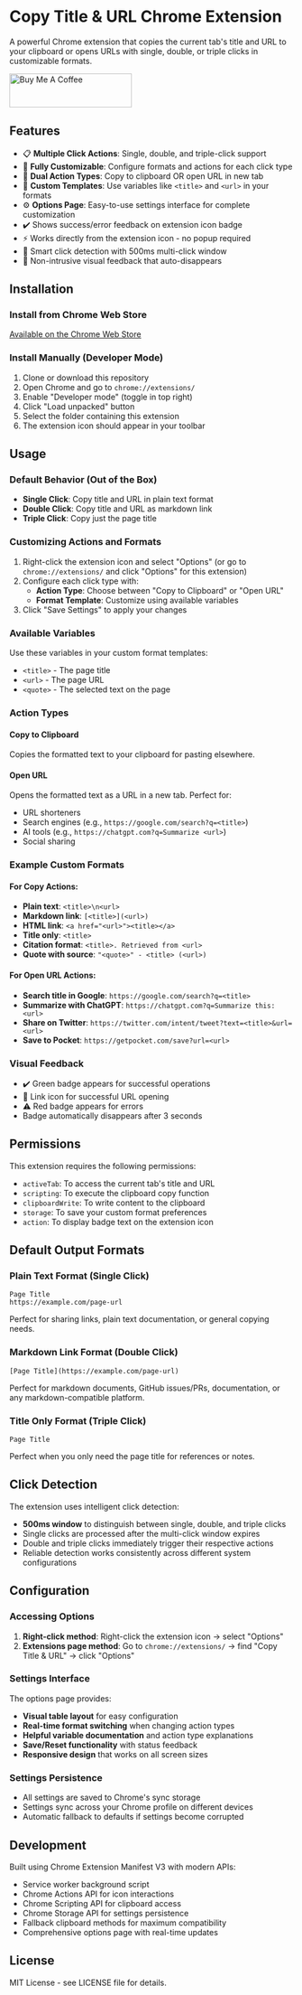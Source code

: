 # Copy Title & URL Chrome Extension

A powerful Chrome extension that copies the current tab's title and URL to your clipboard or opens URLs with single, double, or triple clicks in customizable formats.

<a href="https://buymeacoffee.com/riiiiiiiiiina" target="_blank"><img src="https://cdn.buymeacoffee.com/buttons/v2/default-blue.png" alt="Buy Me A Coffee" style="height: 60px !important;width: 217px !important;" ></a>

## Features

- 📋 **Multiple Click Actions**: Single, double, and triple-click support
- 🎨 **Fully Customizable**: Configure formats and actions for each click type
- 📝 **Dual Action Types**: Copy to clipboard OR open URL in new tab
- 🔧 **Custom Templates**: Use variables like `<title>` and `<url>` in your formats
- ⚙️ **Options Page**: Easy-to-use settings interface for complete customization
- ✔️ Shows success/error feedback on extension icon badge
- ⚡ Works directly from the extension icon - no popup required
- 🎯 Smart click detection with 500ms multi-click window
- 📱 Non-intrusive visual feedback that auto-disappears

## Installation

### Install from Chrome Web Store

[Available on the Chrome Web Store](https://chromewebstore.google.com/detail/copy-title-url/hbklhjjjhdjmnbelfbijaenabkpmnbbe)

### Install Manually (Developer Mode)

1. Clone or download this repository
2. Open Chrome and go to `chrome://extensions/`
3. Enable "Developer mode" (toggle in top right)
4. Click "Load unpacked" button
5. Select the folder containing this extension
6. The extension icon should appear in your toolbar

## Usage

### Default Behavior (Out of the Box)

- **Single Click**: Copy title and URL in plain text format
- **Double Click**: Copy title and URL as markdown link
- **Triple Click**: Copy just the page title

### Customizing Actions and Formats

1. Right-click the extension icon and select "Options" (or go to `chrome://extensions/` and click "Options" for this extension)
2. Configure each click type with:
   - **Action Type**: Choose between "Copy to Clipboard" or "Open URL"
   - **Format Template**: Customize using available variables
3. Click "Save Settings" to apply your changes

### Available Variables

Use these variables in your custom format templates:

- `<title>` - The page title
- `<url>` - The page URL
- `<quote>` - The selected text on the page

### Action Types

#### Copy to Clipboard

Copies the formatted text to your clipboard for pasting elsewhere.

#### Open URL

Opens the formatted text as a URL in a new tab. Perfect for:

- URL shorteners
- Search engines (e.g., `https://google.com/search?q=<title>`)
- AI tools (e.g., `https://chatgpt.com?q=Summarize <url>`)
- Social sharing

### Example Custom Formats

#### For Copy Actions:

- **Plain text**: `<title>\n<url>`
- **Markdown link**: `[<title>](<url>)`
- **HTML link**: `<a href="<url>"><title></a>`
- **Title only**: `<title>`
- **Citation format**: `<title>. Retrieved from <url>`
- **Quote with source**: `"<quote>" - <title> (<url>)`

#### For Open URL Actions:

- **Search title in Google**: `https://google.com/search?q=<title>`
- **Summarize with ChatGPT**: `https://chatgpt.com?q=Summarize this: <url>`
- **Share on Twitter**: `https://twitter.com/intent/tweet?text=<title>&url=<url>`
- **Save to Pocket**: `https://getpocket.com/save?url=<url>`

### Visual Feedback

- ✔️ Green badge appears for successful operations
- 🔗 Link icon for successful URL opening
- ⚠️ Red badge appears for errors
- Badge automatically disappears after 3 seconds

## Permissions

This extension requires the following permissions:

- `activeTab`: To access the current tab's title and URL
- `scripting`: To execute the clipboard copy function
- `clipboardWrite`: To write content to the clipboard
- `storage`: To save your custom format preferences
- `action`: To display badge text on the extension icon

## Default Output Formats

### Plain Text Format (Single Click)

```
Page Title
https://example.com/page-url
```

Perfect for sharing links, plain text documentation, or general copying needs.

### Markdown Link Format (Double Click)

```
[Page Title](https://example.com/page-url)
```

Perfect for markdown documents, GitHub issues/PRs, documentation, or any markdown-compatible platform.

### Title Only Format (Triple Click)

```
Page Title
```

Perfect when you only need the page title for references or notes.

## Click Detection

The extension uses intelligent click detection:

- **500ms window** to distinguish between single, double, and triple clicks
- Single clicks are processed after the multi-click window expires
- Double and triple clicks immediately trigger their respective actions
- Reliable detection works consistently across different system configurations

## Configuration

### Accessing Options

1. **Right-click method**: Right-click the extension icon → select "Options"
2. **Extensions page method**: Go to `chrome://extensions/` → find "Copy Title & URL" → click "Options"

### Settings Interface

The options page provides:

- **Visual table layout** for easy configuration
- **Real-time format switching** when changing action types
- **Helpful variable documentation** and action type explanations
- **Save/Reset functionality** with status feedback
- **Responsive design** that works on all screen sizes

### Settings Persistence

- All settings are saved to Chrome's sync storage
- Settings sync across your Chrome profile on different devices
- Automatic fallback to defaults if settings become corrupted

## Development

Built using Chrome Extension Manifest V3 with modern APIs:

- Service worker background script
- Chrome Actions API for icon interactions
- Chrome Scripting API for clipboard access
- Chrome Storage API for settings persistence
- Fallback clipboard methods for maximum compatibility
- Comprehensive options page with real-time updates

## License

MIT License - see LICENSE file for details.
